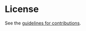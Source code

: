 # License

See the
[guidelines for contributions](https://github.com/core-wg/conditional-attributes/blob/main/CONTRIBUTING.md).
